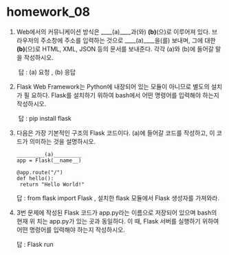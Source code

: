 # homework_08

1. Web에서의 커뮤니케이션 방식은 ____(a)____과(와) ____(b)____(으)로 이루어져 있다. 브
   라우저의 주소창에 주소를 입력하는 것으로 ____(a)____을(를) 보내며, 그에 대한
   ____(b)____(으)로 HTML, XML, JSON 등의 문서를 보내준다. 각각 (a)와 (b)에 들어갈 말
   을 작성하시오.

   ​		답 : (a) 요청  , (b) 응답

2. Flask Web Framework는 Python에 내장되어 있는 모듈이 아니므로 별도의 설치가 필
   요하다. Flask를 설치하기 위하여 bash에서 어떤 명령어를 입력해야 하는지 작성하시오.

   ​		답 : pip install flask

3. 다음은 가장 기본적인 구조의 Flask 코드이다. (a)에 들어갈 코드를 작성하고, 이 코드가
   의미하는 것을 설명하시오.

   ```
   _________(a)_________
   app = Flask(__name__)
   
   @app.route("/")
   def hello():
   	return "Hello World!"
   ```

   답 : from flask import Flask ,  설치한 flask 모듈에서 Flask 생성자를 가져와라.

4. 3번 문제에 작성된 Flask 코드가 app.py라는 이름으로 저장되어 있으며 bash의 현재 위
   치는 app.py가 있는 곳과 동일하다. 이 때, Flask 서버를 실행하기 위하여 어떤 명령어를
   입력해야 하는지 작성하시오.

   답 : Flask run




